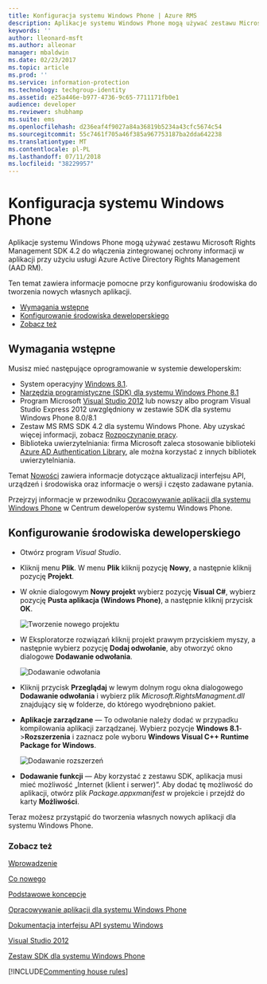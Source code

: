 ```yaml
---
title: Konfiguracja systemu Windows Phone | Azure RMS
description: Aplikacje systemu Windows Phone mogą używać zestawu Microsoft Rights Management SDK 4.2 do włączenia zintegrowanej ochrony informacji w aplikacji.
keywords: ''
author: lleonard-msft
ms.author: alleonar
manager: mbaldwin
ms.date: 02/23/2017
ms.topic: article
ms.prod: ''
ms.service: information-protection
ms.technology: techgroup-identity
ms.assetid: e25a446e-b977-4736-9c65-7711171fb0e1
audience: developer
ms.reviewer: shubhamp
ms.suite: ems
ms.openlocfilehash: d236eaf4f9027a84a36819b5234a43cfc5674c54
ms.sourcegitcommit: 55c7461f705a46f385a967753187ba2dda642238
ms.translationtype: MT
ms.contentlocale: pl-PL
ms.lasthandoff: 07/11/2018
ms.locfileid: "38229957"
---
```

# <a name="windows-phone-setup"></a>Konfiguracja systemu Windows Phone


Aplikacje systemu Windows Phone mogą używać zestawu Microsoft Rights Management SDK 4.2 do włączenia zintegrowanej ochrony informacji w aplikacji przy użyciu usługi Azure Active Directory Rights Management (AAD RM).

Ten temat zawiera informacje pomocne przy konfigurowaniu środowiska do tworzenia nowych własnych aplikacji.

-   [Wymagania wstępne](#prerequisites)
-   [Konfigurowanie środowiska deweloperskiego](#configuring-your-development-environment)
-   [Zobacz też](#see-also)

## <a name="prerequisites"></a>Wymagania wstępne


Musisz mieć następujące oprogramowanie w systemie deweloperskim:

-   System operacyjny [Windows 8.1](http://windows.microsoft.com/en-US/windows-8/meet).
-   [Narzędzia programistyczne (SDK) dla systemu Windows Phone 8.1](http://dev.windowsphone.com/en-us/downloadsdk)
-   Program Microsoft [Visual Studio 2012](http://www.microsoft.com/visualstudio/eng/products/visual-studio-overview) lub nowszy albo program Visual Studio Express 2012 uwzględniony w zestawie SDK dla systemu Windows Phone 8.0/8.1
-   Zestaw MS RMS SDK 4.2 dla systemu Windows Phone. Aby uzyskać więcej informacji, zobacz [Rozpoczynanie pracy](get-started.md).
-   Biblioteka uwierzytelniania: firma Microsoft zaleca stosowanie biblioteki [Azure AD Authentication Library](https://msdn.microsoft.com/library/jj573266.aspx), ale można korzystać z innych bibliotek uwierzytelniania.

Temat [Nowości](release-notes.md) zawiera informacje dotyczące aktualizacji interfejsu API, urządzeń i środowiska oraz informacje o wersji i często zadawane pytania.

Przejrzyj informacje w przewodniku [Opracowywanie aplikacji dla systemu Windows Phone](https://msdn.microsoft.com/library/windowsphone/develop/ff402535.aspx) w Centrum deweloperów systemu Windows Phone.

## <a name="configuring-your-development-environment"></a>Konfigurowanie środowiska deweloperskiego


-   Otwórz program *Visual Studio*.
-   Kliknij menu **Plik**. W menu **Plik** kliknij pozycję **Nowy**, a następnie kliknij pozycję **Projekt**.
-   W oknie dialogowym **Nowy projekt** wybierz pozycję **Visual C\#**, wybierz pozycję **Pusta aplikacja (Windows Phone)**, a następnie kliknij przycisk **OK**.

    ![Tworzenie nowego projektu](../media/wpsetup-newproj.png)

-   W Eksploratorze rozwiązań kliknij projekt prawym przyciskiem myszy, a następnie wybierz pozycję **Dodaj odwołanie**, aby otworzyć okno dialogowe **Dodawanie odwołania**.

    ![Dodawanie odwołania](../media/wpsetup-addref.png)

-   Kliknij przycisk **Przeglądaj** w lewym dolnym rogu okna dialogowego **Dodawanie odwołania** i wybierz plik *Microsoft.RightsManagment.dll* znajdujący się w folderze, do którego wyodrębniono pakiet.
-   **Aplikacje zarządzane** — To odwołanie należy dodać w przypadku kompilowania aplikacji zarządzanej. Wybierz pozycje **Windows 8.1**-&gt;**Rozszerzenia** i zaznacz pole wyboru **Windows Visual C++ Runtime Package for Windows**.

    ![Dodawanie rozszerzeń](../media/wpsetup-refmngr.png)

-   **Dodawanie funkcji** — Aby korzystać z zestawu SDK, aplikacja musi mieć możliwość „Internet (klient i serwer)”. Aby dodać tę możliwość do aplikacji, otwórz plik *Package.appxmanifest* w projekcie i przejdź do karty **Możliwości**.

Teraz możesz przystąpić do tworzenia własnych nowych aplikacji dla systemu Windows Phone.

### <a name="see-also"></a>Zobacz też

[Wprowadzenie](get-started.md)

[Co nowego](release-notes.md)

[Podstawowe koncepcje](core-concepts.md)

[Opracowywanie aplikacji dla systemu Windows Phone](https://msdn.microsoft.com/library/windowsphone/develop/ff402535.aspx)

[Dokumentacja interfejsu API systemu Windows](https://msdn.microsoft.com/library/dn891914.aspx)

[Visual Studio 2012](http://www.microsoft.com/visualstudio/eng/products/visual-studio-overview)

[Zestaw SDK dla systemu Windows Phone](http://dev.windowsphone.com/en-us/downloadsdk)

[!INCLUDE[Commenting house rules](../includes/houserules.md)]